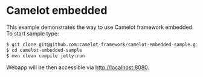 # Camelot embedded

This example demonstrates the way to use Camelot framework embedded. To start sample type:
```bash
$ git clone git@github.com:camelot-framework/camelot-embedded-sample.git
$ cd camelot-embedded-sample
$ mvn clean compile jetty:run
```

Webapp will be then accessible via [http://localhost:8080](http://localhost:8080).
